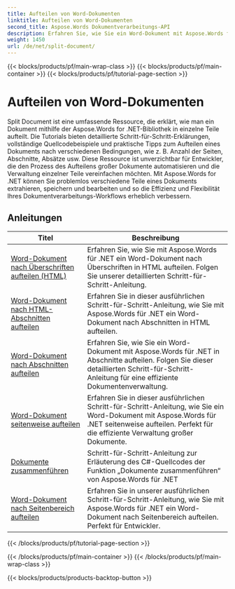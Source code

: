 ```yaml
---
title: Aufteilen von Word-Dokumenten
linktitle: Aufteilen von Word-Dokumenten
second_title: Aspose.Words Dokumentverarbeitungs-API
description: Erfahren Sie, wie Sie ein Word-Dokument mit Aspose.Words für .NET in einzelne Teile aufteilen. Diese umfassende Ressource bietet detaillierte Tutorials, Quellcodebeispiele und praktische Tipps zum Aufteilen von Dokumenten nach unterschiedlichen Bedingungen.
weight: 1450
url: /de/net/split-document/
---
```


{{< blocks/products/pf/main-wrap-class >}}
{{< blocks/products/pf/main-container >}}
{{< blocks/products/pf/tutorial-page-section >}}

# Aufteilen von Word-Dokumenten

Split Document ist eine umfassende Ressource, die erklärt, wie man ein Dokument mithilfe der Aspose.Words for .NET-Bibliothek in einzelne Teile aufteilt. Die Tutorials bieten detaillierte Schritt-für-Schritt-Erklärungen, vollständige Quellcodebeispiele und praktische Tipps zum Aufteilen eines Dokuments nach verschiedenen Bedingungen, wie z. B. Anzahl der Seiten, Abschnitte, Absätze usw. Diese Ressource ist unverzichtbar für Entwickler, die den Prozess des Aufteilens großer Dokumente automatisieren und die Verwaltung einzelner Teile vereinfachen möchten. Mit Aspose.Words for .NET können Sie problemlos verschiedene Teile eines Dokuments extrahieren, speichern und bearbeiten und so die Effizienz und Flexibilität Ihres Dokumentverarbeitungs-Workflows erheblich verbessern.

 ## Anleitungen
| Titel | Beschreibung |
| --- | --- |
| [Word-Dokument nach Überschriften aufteilen (HTML)](./by-headings-html/) | Erfahren Sie, wie Sie mit Aspose.Words für .NET ein Word-Dokument nach Überschriften in HTML aufteilen. Folgen Sie unserer detaillierten Schritt-für-Schritt-Anleitung. |
| [Word-Dokument nach HTML-Abschnitten aufteilen](./by-sections-html/) | Erfahren Sie in dieser ausführlichen Schritt-für-Schritt-Anleitung, wie Sie mit Aspose.Words für .NET ein Word-Dokument nach Abschnitten in HTML aufteilen. |
| [Word-Dokument nach Abschnitten aufteilen](./by-sections/) | Erfahren Sie, wie Sie ein Word-Dokument mit Aspose.Words für .NET in Abschnitte aufteilen. Folgen Sie dieser detaillierten Schritt-für-Schritt-Anleitung für eine effiziente Dokumentenverwaltung. |
| [Word-Dokument seitenweise aufteilen](./page-by-page/) | Erfahren Sie in dieser ausführlichen Schritt-für-Schritt-Anleitung, wie Sie ein Word-Dokument mit Aspose.Words für .NET seitenweise aufteilen. Perfekt für die effiziente Verwaltung großer Dokumente. |
| [Dokumente zusammenführen](./merge-documents/) | Schritt-für-Schritt-Anleitung zur Erläuterung des C#-Quellcodes der Funktion „Dokumente zusammenführen“ von Aspose.Words für .NET |
| [Word-Dokument nach Seitenbereich aufteilen](./by-page-range/) | Erfahren Sie in unserer ausführlichen Schritt-für-Schritt-Anleitung, wie Sie mit Aspose.Words für .NET ein Word-Dokument nach Seitenbereich aufteilen. Perfekt für Entwickler. |
{{< /blocks/products/pf/tutorial-page-section >}}

{{< /blocks/products/pf/main-container >}}
{{< /blocks/products/pf/main-wrap-class >}}

{{< blocks/products/products-backtop-button >}}
